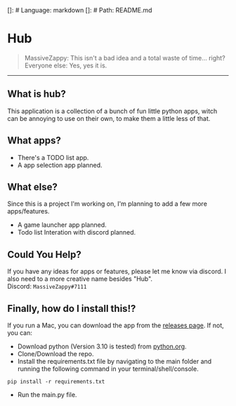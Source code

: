 []: # Language: markdown
[]: # Path: README.md
# Hub

>MassiveZappy: This isn't a bad idea and a total waste of time... right?<br>
>Everyone else: Yes, yes it is.
---
## What is hub?
This application is a collection of a bunch of fun little python apps, witch can be annoying to use on their own, to make them a little less of that.
## What apps?
- There's a TODO list app.
- A app selection app planned.
## What else?
Since this is a project I'm working on, I'm planning to add a few more apps/features.
- A game launcher app planned.
- Todo list Interation with discord planned.
## Could You Help?
If you have any ideas for apps or features, please let me know via discord.
I also need to a more creative name besides "Hub".
<br>
Discord: ```MassiveZappy#7111```
## Finally, how do I install this!?
If you run a Mac, you can download the app from the [releases page](https://github.com/massivezappy/hub/releases).
If not, you can:
- Download python (Version 3.10 is tested) from [python.org](https://www.python.org/downloads/).
- Clone/Download the repo.
- Install the requirements.txt file by navigating to the main folder and running the following command in your terminal/shell/console.
```shell
pip install -r requirements.txt
```
- Run the main.py file.